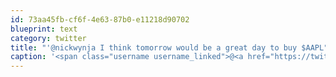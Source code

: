 ```yaml
---
id: 73aa45fb-cf6f-4e63-87b0-e11218d90702
blueprint: text
category: twitter
title: "'@nickwynja I think tomorrow would be a great day to buy $AAPL"
caption: '<span class="username username_linked">@<a href="https://twitter.com/nickwynja" title="Nick Wynja">nickwynja</a></span> I think tomorrow would be a great day to buy $AAPL'
---
```

